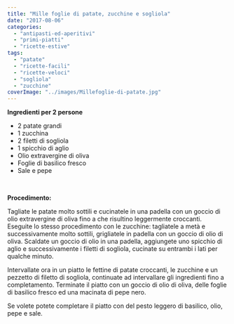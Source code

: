 ```yaml
---
title: "Mille foglie di patate, zucchine e sogliola"
date: "2017-08-06"
categories: 
  - "antipasti-ed-aperitivi"
  - "primi-piatti"
  - "ricette-estive"
tags: 
  - "patate"
  - "ricette-facili"
  - "ricette-veloci"
  - "sogliola"
  - "zucchine"
coverImage: "../images/Millefoglie-di-patate.jpg"
---
```


**Ingredienti per 2 persone**

- 2 patate grandi
- 1 zucchina
- 2 filetti di sogliola
- 1 spicchio di aglio
- Olio extravergine di oliva
- Foglie di basilico fresco
- Sale e pepe

 

**Procedimento:**

Tagliate le patate molto sottili e cucinatele in una padella con un goccio di olio extravergine di oliva fino a che risultino leggermente croccanti. Eseguite lo stesso procedimento con le zucchine: tagliatele a metà e successivamente molto sottili, grigliatele in padella con un goccio di olio di oliva. Scaldate un goccio di olio in una padella, aggiungete uno spicchio di aglio e successivamente i filetti di sogliola, cucinate su entrambi i lati per qualche minuto.

Intervallate ora in un piatto le fettine di patate croccanti, le zucchine e un pezzetto di filetto di sogliola, continuate ad intervallare gli ingredienti fino a completamento. Terminate il piatto con un goccio di olio di oliva, delle foglie di basilico fresco ed una macinata di pepe nero.

Se volete potete completare il piatto con del pesto leggero di basilico, olio, pepe e sale.
